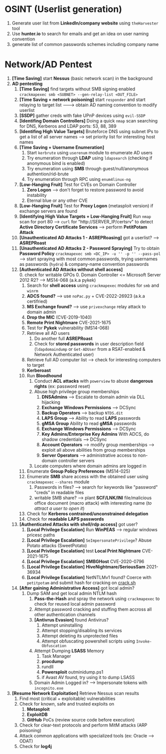 # OSINT (Userlist generation)
1. Generate user list from **LinkedIn/company website** using `theHarvester` tool
2. Use **hunter.io** to search for emails and get an idea on user naming convention
3. generate list of common passwords schemes including company name

# Network/AD Pentest
1. **[Time Saving]** start **Nessus** (basic network scan) in the background
2. **AD pentesting**
	1. **[Time Saving]** find targets without SMB signing enabled `crackmapexec smb <SUBNET> --gen-relay-list <OUT_FILE>`
	2. **[Time Saving + network poisoning]** start `responder` and start relaying to target list ---> obtain AD naming convention to modify userlist
	3. **[SSDP]** gather creds with fake UPnP devices using `evil-SSDP`
	4. **[Identifing Domain Controllers]** Doing a quick `nmap` scan searching for DNS, Kerberos and LDAP ports: 53, 88, 389
	5. **[Identifing High Value Targets]** Bruteforce DNS using subnet IPs to get a list of all server names --> set priority list for interesting host names
	6. **[Time Saving + Username Enumeration]**
		1. Start `kerbrute` using `userenum` module to enumerate AD users 
		2. Try enumeration through **LDAP** using `ldapsearch` (checking if anonymous bind is enabled)
		3. Try enumeration using **SMB** through guest/null/anonymous authention/rid-brute
		4. Try enumeration through RPC using `enum4linux-ng`
	7. **[Low-Hanging Fruit]** Test for CVEs on Domain Controller
		1. **Zero Logon** --> don't forget to restore password to avoid instability
		2. Eternal blue or any other CVE
	8. **[Low-Hanging Fruit]** Test for **Proxy Logon** (metasploit version) if exchange servers are found
	9. **[Identifying High Value Targets + Low-Hanging Fruit]** Run `nmap` scan for port 80 --> `curl` for "http://SERVER_IP/certsrv" to detect **Active Directory Certificate Services** --> perform **PetitPotam Attack**
	10. **[Unauthenticated AD Attacks 1 - ASREPRoasing]** got a userlist? --> **ASREPRoast**
	11. **[Unauthenticated AD Attacks 2 - Password Spraying]** Try to obtain **Password Policy** `crackmapexec smb <DC_IP> -u '' -p '' --pass-pol` --> start spraying with most common passwords, trying usernames as passwords (`hydra`) & company-name convention passwords
	12. **[Authenticated AD Attacks without shell access]**  
		0. check for writable GPOs
		0. Domain Controller <= Microsoft Server 2012 R2? --> MS14-068 (a.k.a pykek)
		1. Search for **shell access** using `crackmapexec` modules for `smb` and `winrm`
		2. **ADCS found?** --> use `noPac.py` + CVE-2022-26923 (a.k.a certifried)
		3. **MS Exchange found?** --> use `privexchange` relay attack to domain admin
		4. **Drop the MIC** (CVE-2019-1040)
		5. **Remote Print Nightmare** CVE-2021-1675
		6. Test for **Pykek** vulnerability (MS14-068)
		7. Retrieve all AD users
			1. Do another full **ASREPRoast**
			2. Check for **stored passwords** in user description field (`ldapdomaindump` or `Get-ADUser` from a RSAT-enabled & Network Authenticated user)
		8. Retrieve full AD computer list --> check for interesting computers to target
		9. **Kerberoast**
		10. Run **Bloodhound**
			1. Conduct **ACL attacks** with `powerview` to abuse **dangerous rights** (ex: password reset)
			2. Abuse high privilege group memberships
				1. **DNSAdmins** --> Escalate to domain admin via DLL hijacking
				2. **Exchange Windows Permissions** --> DCSync
				3. **Backup Operators** --> backup `NTDS.dit`
				4. **LAPS Group** --> Ability to read **LAPS** passwords
				5. **gMSA Group** Ability to read **gMSA** passwords
				6. **Exchange Windows Permissions** --> DCSync
				7. **Key Admins/Enterprise Key Admins** With ADCS, do shadow credentials --> DCSync
				8. **Account Operators** --> modify group memberships --> exploit all above abilities from group memberships
				9. **Server Operators** --> administrative access to non-domain controller servers
			3. Locate computers where domain admins are logged in
		11. Enumerate **Group Policy Preferences** (MS14-025)
		12. Enumerate **SMB** share access with the obtained user using `crackmapexec` `--shares` module
			1. Passwords in files? --> search for keywords like "password" "creds" in readable files
			2. writable SMB share? --> plant **SCF/LNK/INI** file/malicious office document (macro attack) with interesting name (*to attract a user to open it*)
		13. Check for **Kerberos contrained/unconstrained delegation**
		14. Check for **readable LAPS passwords**
	13. **[Authenticated Attacks with shell/rdp access]** got user?
		1. **[Local Privilege Escalation]** Run **WinPEAS** --> regular windows pricesc paths
		2. **[Local Privilege Escalation]** `SeImpersonatePrivilege`? Abuse Potato attacks (SweetPotato)
		3. **[Local Privilege Escalation]** test **Local Print Nightmare** CVE-2021-1675
		4. **[Local Privilege Escalation]** **SMBGHost** CVE-2020-0796
		5. **[Local Privilege Escalation]** **HiveNightmare/SeriousSam** 2021-36934
		6. **[Local Privilege Escalation]** NetNTLMv1 found? Coerce with `petitpotam` and submit hash for cracking on [crack.sh](https://crack.sh/)
	14. **[After gaining Administrative Access]** got local admin?
		1. Dump SAM and get local admin NTLM hash
			1. **Pass-the-Hash** and spray the network using `crackmapexec` to check for reused local admin password
			2. Attempt password cracking and stuffing them accross all other authentication channels
			3. **[Antivrus Evasion]** found Antivirus?
				1. Attempt uninstalling
				2. Attempt stopping/disabling its services
				3. Attempt deleting its unprotected files
				4. Attempt obfuscating powershell scripts using `Invoke-Obfuscation`
			4. Attempt Dumping **LSASS** Memory
				1. Task Manager
				2. **procdump**
				3. rundll
				4. **Powersploit** outminidump.ps1
				5. if Avast AV found, try using it to dump LSASS
			5. Domain Admin Logged in? --> Impersonate tokens with `incognito.exe`
3. **[Resume Network Exploitation]** Retrieve Nessus scan results
	1. Find most (critical + exploitable) vulnerabilities
	2. Check for known, safe and trusted exploits on
		1. **Metasploit**
		2. **ExploitDB**
		3. **GitHub** PoCs (review source code before execution)
	3. Check for clear-text protocols and perform MitM attacks (ARP poisoning)
	4. Attack common applications with specialized tools (ex: Oracle --> ODAT)
	5. Check for **log4j**